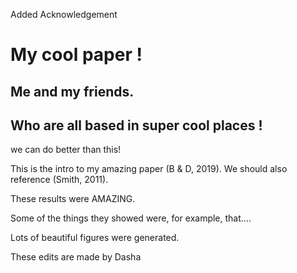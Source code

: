 Added Acknowledgement

# My cool paper !
## Me and my friends.
## Who are all based in super cool places !

we can do better than this!

This is the intro to my amazing paper (B & D, 2019).
We should also reference (Smith, 2011).

These results were AMAZING.

Some of the things they showed were, for example, that....

Lots of beautiful figures were generated.

These edits are made by Dasha

